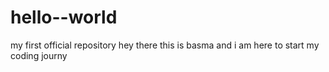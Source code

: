# hello--world
my first official repository 
hey there this is  basma and i am here to start my coding journy
